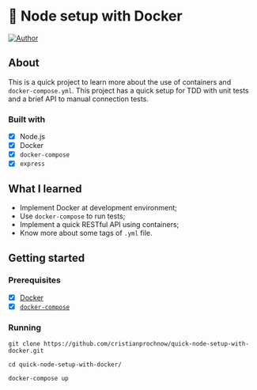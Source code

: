 # 🐳 Node setup with Docker

[![Author][author-shield]][author-url]

## About

This is a quick project to learn more about the use of containers and `docker-compose.yml`. This project has a quick setup for TDD with unit tests and a brief API to manual connection tests.

### Built with

- [x] Node.js
- [x] Docker
- [x] `docker-compose`
- [x] `express`

## What I learned

- Implement Docker at development environment;
- Use `docker-compose` to run tests;
- Implement a quick RESTful API using containers;
- Know more about some tags of `.yml` file.

## Getting started

### Prerequisites
 - [x] [Docker](https://docs.docker.com/engine/install/ubuntu/)
 - [x] [`docker-compose`](https://docs.docker.com/compose/install/)

### Running
```docker
git clone https://github.com/cristianprochnow/quick-node-setup-with-docker.git

cd quick-node-setup-with-docker/

docker-compose up
```

[author-shield]: https://img.shields.io/static/v1?label=author&message=Cristian%20Prochnow&color=blue&style=plastic
[author-url]: https://github.com/cristianprochnow
